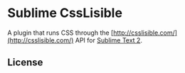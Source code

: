 # Sublime CssLisible

A plugin that runs CSS through the [http://csslisible.com/](http://csslisible.com/) API for
[Sublime Text 2](http://sublimetext.com/2).

## License